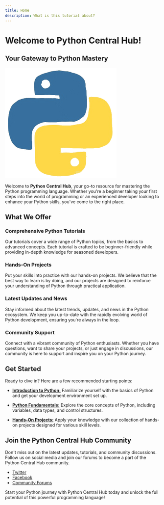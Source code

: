 ```yaml
---
title: Home
description: What is this tutorial about?
---
```


# Welcome to Python Central Hub!

## Your Gateway to Python Mastery

![Python Central Hub Logo](../../../assets/Python.gif)

Welcome to **Python Central Hub**, your go-to resource for mastering the Python programming language. Whether you're a beginner taking your first steps into the world of programming or an experienced developer looking to enhance your Python skills, you've come to the right place.

## What We Offer

### **Comprehensive Python Tutorials**
Our tutorials cover a wide range of Python topics, from the basics to advanced concepts. Each tutorial is crafted to be beginner-friendly while providing in-depth knowledge for seasoned developers.

### **Hands-On Projects**
Put your skills into practice with our hands-on projects. We believe that the best way to learn is by doing, and our projects are designed to reinforce your understanding of Python through practical application.

### **Latest Updates and News**
Stay informed about the latest trends, updates, and news in the Python ecosystem. We keep you up-to-date with the rapidly evolving world of Python development, ensuring you're always in the loop.

### **Community Support**
Connect with a vibrant community of Python enthusiasts. Whether you have questions, want to share your projects, or just engage in discussions, our community is here to support and inspire you on your Python journey.

## Get Started

Ready to dive in? Here are a few recommended starting points:

- [**Introduction to Python:**](/tutorials/introduction-to-python) Familiarize yourself with the basics of Python and get your development environment set up.

- [**Python Fundamentals:**](/tutorials/python-fundamentals) Explore the core concepts of Python, including variables, data types, and control structures.

- [**Hands-On Projects:**](/projects) Apply your knowledge with our collection of hands-on projects designed for various skill levels.

## Join the Python Central Hub Community

Don't miss out on the latest updates, tutorials, and community discussions. Follow us on social media and join our forums to become a part of the Python Central Hub community.

- [Twitter](https://twitter.com/pythoncentralhub)
- [Facebook](https://www.facebook.com/pythoncentralhub)
- [Community Forums](/forums)

Start your Python journey with Python Central Hub today and unlock the full potential of this powerful programming language!
